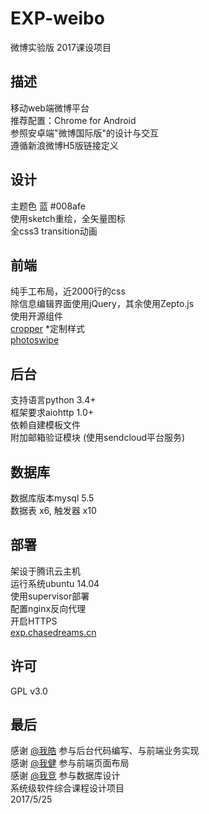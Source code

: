 # EXP-weibo  
微博实验版 2017课设项目  

## 描述  
移动web端微博平台  
推荐配置：Chrome for Android  
参照安卓端"微博国际版"的设计与交互  
遵循新浪微博H5版链接定义  

## 设计  
主题色 蓝 #008afe  
使用sketch重绘，全矢量图标  
全css3 transition动画  
  
## 前端  
纯手工布局，近2000行的css  
除信息编辑界面使用jQuery，其余使用Zepto.js  
使用开源组件  
[cropper](https://github.com/fengyuanchen/cropper) *定制样式  
[photoswipe](https://github.com/dimsemenov/photoswipe)  

## 后台  
支持语言python 3.4+  
框架要求aiohttp 1.0+  
依赖自建模板文件  
附加邮箱验证模块 (使用sendcloud平台服务)  

## 数据库  
数据库版本mysql 5.5  
数据表 x6, 触发器 x10  

## 部署  
架设于腾讯云主机  
运行系统ubuntu 14.04  
使用supervisor部署  
配置nginx反向代理  
开启HTTPS  
[exp.chasedreams.cn](https://exp.chasedreams.cn/)  

## 许可  
GPL v3.0  

## 最后  
感谢 [@我皓](https://github.com/smilesooo) 参与后台代码编写、与前端业务实现  
感谢 [@我健](http://weibo.com/u/1816465523) 参与前端页面布局  
感谢 [@我竞](http://weibo.com/mzjlolikon) 参与数据库设计  
系统级软件综合课程设计项目  
2017/5/25  